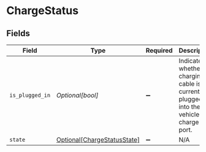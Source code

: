 # ChargeStatus


## Fields

| Field                                                                                   | Type                                                                                    | Required                                                                                | Description                                                                             | Example                                                                                 |
| --------------------------------------------------------------------------------------- | --------------------------------------------------------------------------------------- | --------------------------------------------------------------------------------------- | --------------------------------------------------------------------------------------- | --------------------------------------------------------------------------------------- |
| `is_plugged_in`                                                                         | *Optional[bool]*                                                                        | :heavy_minus_sign:                                                                      | Indicates whether a charging cable is currently plugged into the vehicle’s charge port. | true                                                                                    |
| `state`                                                                                 | [Optional[ChargeStatusState]](../../models/shared/chargestatusstate.md)                 | :heavy_minus_sign:                                                                      | N/A                                                                                     | FULLY_CHARGED                                                                           |